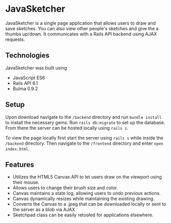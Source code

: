 # JavaSketcher
JavaSketcher is a single page application that allows users to draw and save sketches. You can also view other people's sketches and give the a thumbs up/down. It communicates with a Rails API backend using AJAX requests.

## Technologies
JavaSketcher was built using
- JavaScript ES6
- Rails API 6.1
- Bulma 0.9.2

## Setup
Upon download navigate to the `/backend` directory and run `bundle install` to install the necessary gems. Run `rails db:migrate` to set up the database. From there the server can be hosted locally using `rails s`.

To view the page locally first start the server using `rails s` while inside the `/backend` directory. Then navigate to the `/frontend` directory and enter `open index.html`.

## Features
- Utilizes the HTML5 Canvas API to let users draw on the viewport using their mouse.
- Allows users to change their brush size and color.
- Canvas maintains a state log, allowing users to undo previous actions.
- Canvas dynamically resizes while maintaining the existing drawing.
- Converts the Canvas to a .jpeg that can be downloaded locally or sent to the server as a blob via AJAX
- Sketchpad class can be easily retooled for applications elsewhere.